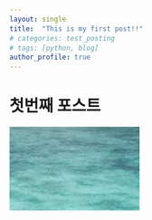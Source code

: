 ```yaml
---
layout: single
title:  "This is my first post!!"
# categories: test_posting
# tags: [python, blog]
author_profile: true
---
```


# 첫번째 포스트



![test](2022-08-18-first.assets/test.png)
